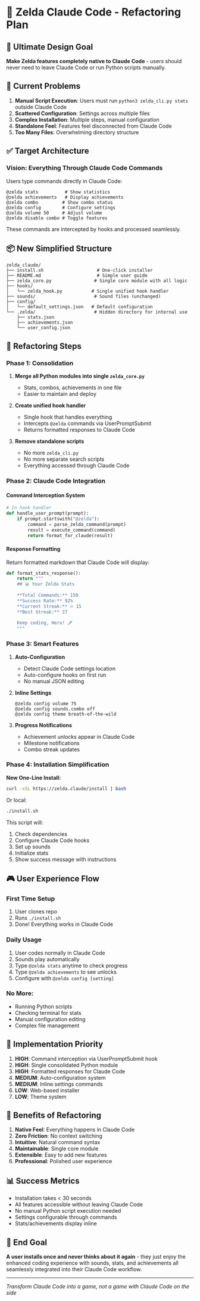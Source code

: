 # 🔄 Zelda Claude Code - Refactoring Plan

## 🎯 Ultimate Design Goal

**Make Zelda features completely native to Claude Code** - users should never need to leave Claude Code or run Python scripts manually.

## 🚫 Current Problems

1. **Manual Script Execution**: Users must run `python3 zelda_cli.py stats` outside Claude Code
2. **Scattered Configuration**: Settings across multiple files
3. **Complex Installation**: Multiple steps, manual configuration
4. **Standalone Feel**: Features feel disconnected from Claude Code
5. **Too Many Files**: Overwhelming directory structure

## ✅ Target Architecture

### **Vision: Everything Through Claude Code Commands**

Users type commands directly in Claude Code:
```
@zelda stats          # Show statistics
@zelda achievements   # Display achievements  
@zelda combo         # Show combo status
@zelda config        # Configure settings
@zelda volume 50     # Adjust volume
@zelda disable combo # Toggle features
```

These commands are intercepted by hooks and processed seamlessly.

## 📦 New Simplified Structure

```
zelda_claude/
├── install.sh                    # One-click installer
├── README.md                     # Simple user guide
├── zelda_core.py                # Single core module with all logic
├── hooks/
│   └── zelda_hook.py           # Single unified hook handler
├── sounds/                      # Sound files (unchanged)
├── config/
│   └── default_settings.json   # Default configuration
└── .zelda/                      # Hidden directory for internal use
    ├── stats.json
    ├── achievements.json
    └── user_config.json
```

## 🔧 Refactoring Steps

### Phase 1: Consolidation
1. **Merge all Python modules into single `zelda_core.py`**
   - Stats, combos, achievements in one file
   - Easier to maintain and deploy
   
2. **Create unified hook handler**
   - Single hook that handles everything
   - Intercepts `@zelda` commands via UserPromptSubmit
   - Returns formatted responses to Claude Code

3. **Remove standalone scripts**
   - No more `zelda_cli.py`
   - No more separate search scripts
   - Everything accessed through Claude Code

### Phase 2: Claude Code Integration

#### **Command Interception System**
```python
# In hook handler
def handle_user_prompt(prompt):
    if prompt.startswith("@zelda"):
        command = parse_zelda_command(prompt)
        result = execute_command(command)
        return format_for_claude(result)
```

#### **Response Formatting**
Return formatted markdown that Claude Code will display:
```python
def format_stats_response():
    return """
    ## 📊 Your Zelda Stats
    
    **Total Commands:** 150
    **Success Rate:** 92%
    **Current Streak:** 🔥 15
    **Best Streak:** 27
    
    Keep coding, Hero! 🗡️
    """
```

### Phase 3: Smart Features

1. **Auto-Configuration**
   - Detect Claude Code settings location
   - Auto-configure hooks on first run
   - No manual JSON editing

2. **Inline Settings**
   ```
   @zelda config volume 75
   @zelda config sounds.combo off
   @zelda config theme breath-of-the-wild
   ```

3. **Progress Notifications**
   - Achievement unlocks appear in Claude Code
   - Milestone notifications
   - Combo streak updates

### Phase 4: Installation Simplification

**New One-Line Install:**
```bash
curl -sSL https://zelda.claude/install | bash
```

Or local:
```bash
./install.sh
```

This script will:
1. Check dependencies
2. Configure Claude Code hooks
3. Set up sounds
4. Initialize stats
5. Show success message with instructions

## 🎮 User Experience Flow

### First Time Setup
1. User clones repo
2. Runs `./install.sh`
3. Done! Everything works in Claude Code

### Daily Usage
1. User codes normally in Claude Code
2. Sounds play automatically
3. Type `@zelda stats` anytime to check progress
4. Type `@zelda achievements` to see unlocks
5. Configure with `@zelda config [setting]`

### No More:
- Running Python scripts
- Checking terminal for stats
- Manual configuration editing
- Complex file management

## 📝 Implementation Priority

1. **HIGH**: Command interception via UserPromptSubmit hook
2. **HIGH**: Single consolidated Python module
3. **HIGH**: Formatted responses for Claude Code
4. **MEDIUM**: Auto-configuration system
5. **MEDIUM**: Inline settings commands
6. **LOW**: Web-based installer
7. **LOW**: Theme system

## 🚀 Benefits of Refactoring

1. **Native Feel**: Everything happens in Claude Code
2. **Zero Friction**: No context switching
3. **Intuitive**: Natural command syntax
4. **Maintainable**: Single core module
5. **Extensible**: Easy to add new features
6. **Professional**: Polished user experience

## 📊 Success Metrics

- Installation takes < 30 seconds
- All features accessible without leaving Claude Code
- No manual Python script execution needed
- Settings configurable through commands
- Stats/achievements display inline

## 🎯 End Goal

**A user installs once and never thinks about it again** - they just enjoy the enhanced coding experience with sounds, stats, and achievements all seamlessly integrated into their Claude Code workflow.

---

*Transform Claude Code into a game, not a game with Claude Code on the side*